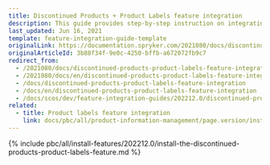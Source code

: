 ```yaml
---
title: Discontinued Products + Product Labels feature integration
description: This guide provides step-by-step instruction on integrating Discontinued Products + Product Labels feature into a Spryker-based project.
last_updated: Jun 16, 2021
template: feature-integration-guide-template
originalLink: https://documentation.spryker.com/2021080/docs/discontinued-products-product-labels-feature-integration
originalArticleId: 3b88f34f-9e0c-4250-bffb-a672072fb9c7
redirect_from:
  - /2021080/docs/discontinued-products-product-labels-feature-integration
  - /2021080/docs/en/discontinued-products-product-labels-feature-integration
  - /docs/discontinued-products-product-labels-feature-integration
  - /docs/en/discontinued-products-product-labels-feature-integration
  - /docs/scos/dev/feature-integration-guides/202212.0/discontinued-products-product-labels-feature-integration.html
related:
  - title: Product labels feature integration
    link: docs/pbc/all/product-information-management/page.version/install-and-upgrade/install-features/install-the-product-labels-feature.html
---
```


{% include pbc/all/install-features/202212.0/install-the-discontinued-products-product-labels-feature.md %} <!-- To edit, see /_includes/pbc/all/install-features/202212.0/install-the-discontinued-products-product-labels-feature.md -->
